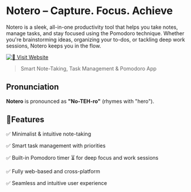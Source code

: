 # Notero – Capture. Focus. Achieve

Notero is a sleek, all-in-one productivity tool that helps you take notes, manage tasks, and stay focused using the Pomodoro technique. Whether you're brainstorming ideas, organizing your to-dos, or tackling deep work sessions, Notero keeps you in the flow.

[![🔗 Visit Website](https://img.shields.io/badge/Visit%20Website-F3D468?style=for-the-badge&logo=link&logoColor=black)](https://notero.vercel.app)



> Smart Note-Taking, Task Management & Pomodoro App

## Pronunciation

**Notero** is pronounced as **"No-TEH-ro"** (rhymes with "hero").

## 🔹Features

✅ Minimalist & intuitive note-taking

✅ Smart task management with priorities

✅ Built-in Pomodoro timer ⏳ for deep focus and work sessions

✅ Fully web-based and cross-platform

✅ Seamless and intuitive user experience
